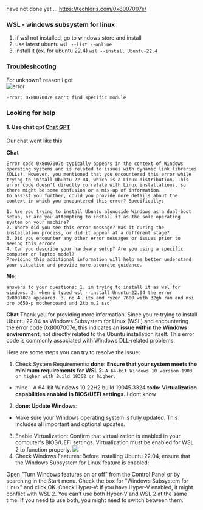 have not done yet ... https://techloris.com/0x8007007e/  
### WSL - windows subsystem for linux

1. if wsl not installed, go to windows store and install
2. use latest ubuntu ```wsl --list --online```
3. install it (ex. for ubuntu 22.4) ```wsl --install Ubuntu-22.4```

### Troubleshooting
For unknown? reason i got  
 ![error](https://i.imgur.com/cOpUami.png)

 ```Error: 0x8007007e Can't find specific module```

 ### Looking for help
 #### 1. Use chat gpt [Chat GPT](https://chat.openai.com)
 Our chat went like this
 
**Chat**
```
Error code 0x8007007e typically appears in the context of Windows operating systems and is related to issues with dynamic link libraries (DLLs). However, you mentioned that you encountered this error while trying to install Ubuntu 22.04, which is a Linux distribution. This error code doesn't directly correlate with Linux installations, so there might be some confusion or a mix-up of information.
To assist you further, could you provide more details about the context in which you encountered this error? Specifically:

1. Are you trying to install Ubuntu alongside Windows as a dual-boot setup, or are you attempting to install it as the sole operating system on your machine?
2. Where did you see this error message? Was it during the installation process, or did it appear at a different stage?
3. Did you encounter any other error messages or issues prior to seeing this error?
4. Can you describe your hardware setup? Are you using a specific computer or laptop model?
Providing this additional information will help me better understand your situation and provide more accurate guidance.
```
**Me**:
```
answers to your questions: 1. im trying to install it as wsl for windows. 2. when i typed wsl --install Ununtu-22.04 the error 0x800707e appeared. 3. no 4. its amd ryzen 7600 with 32gb ram and msi pro b650-p motherboard and 2tb m.2 ssd
```
**Chat**
Thank you for providing more information. Since you're trying to install Ubuntu 22.04 as Windows Subsystem for Linux (WSL) and encountering the error code 0x8007007e, this indicates an **issue within the Windows environment**, not directly related to the Ubuntu installation itself. This error code is commonly associated with Windows DLL-related problems.

Here are some steps you can try to resolve the issue:

1. Check System Requirements:
**done: Ensure that your system meets the minimum requirements for WSL 2:**
```A 64-bit Windows 10 version 1903 or higher with Build 18362 or higher.```
 - mine - A 64-bit Windows 10 22H2 build 19045.3324
 **todo: Virtualization capabilities enabled in BIOS/UEFI settings.**
   I dont know

2. **done: Update Windows:**
- Make sure your Windows operating system is fully updated. This includes all important and optional updates.

3. Enable Virtualization:
Confirm that virtualization is enabled in your computer's BIOS/UEFI settings. Virtualization must be enabled for WSL 2 to function properly.
![](https://i.imgur.com/5s0ZZqT.png)
4. Check Windows Features:
Before installing Ubuntu 22.04, ensure that the Windows Subsystem for Linux feature is enabled:

Open "Turn Windows features on or off" from the Control Panel or by searching in the Start menu.
Check the box for "Windows Subsystem for Linux" and click OK.
Check Hyper-V:
If you have Hyper-V enabled, it might conflict with WSL 2. You can't use both Hyper-V and WSL 2 at the same time. If you need to use both, you might need to switch between them.

